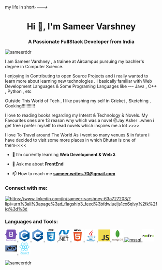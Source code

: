 my life in short---->




<h1 align="center">Hi 👋, I'm Sameer Varshney</h1>
<h3 align="center">A Passionate FullStack Developer from India</h3>




<p align="left"> <img src="https://komarev.com/ghpvc/?username=sameerddr&label=Profile%20views&color=0e75b6&style=flat" alt="sameerddr" /> </p>

I am Sameer Varshney , a trainee at Aircampus pursuing my bachler's degree in Computer Science.

I enjoying in Contributing to open Source Projects and i really wanted to learn more about learning new technologies . I basically familiar with Web Development Languages & Some Programing Languages like --- Java , C++ , Python , etc 

Outside This World of Tech , I like pushing my self in Cricket , Sketching , Cooking!!!!!!!!!!!

I love to reading books regarding my Interst & Technology & Novels. My Favourites ones are 13 reason why which was a novel @Jay Asher ..when i get free i prefer myself to read novels which inspires me a lot >>>>

I love To Travel around The World As i went so many venues & in future i have decided to visit some more places in which Bhutan is one of them<<<<



- 🌱 I’m currently learning **Web Development & Web 3**

- 💬 Ask me about **FrontEnd**

- 📫 How to reach me **sameer.writes.70@gmail.com**

<h3 align="left">Connect with me:</h3>
<p align="left">
<a href="https://www.linkedin.com/in/sameer-varshney-63a727203/" target="blank"><img align="center" src="https://raw.githubusercontent.com/rahuldkjain/github-profile-readme-generator/master/src/images/icons/Social/linked-in-alt.svg" alt="https://www.linkedin.com/in/sameer-varshney-63a727203/?lipi=urn%3ali%3apage%3ad_flagship3_feed%3bfdwlueljs1cx6qlvy%2fk%2fiq%3d%3d" height="30" width="40" /></a>
</p>

<h3 align="left">Languages and Tools:</h3>
<p align="left"> <a href="https://getbootstrap.com" target="_blank" rel="noreferrer"> <img src="https://raw.githubusercontent.com/devicons/devicon/master/icons/bootstrap/bootstrap-plain-wordmark.svg" alt="bootstrap" width="40" height="40"/> </a> <a href="https://www.cprogramming.com/" target="_blank" rel="noreferrer"> <img src="https://raw.githubusercontent.com/devicons/devicon/master/icons/c/c-original.svg" alt="c" width="40" height="40"/> </a> <a href="https://www.w3schools.com/cpp/" target="_blank" rel="noreferrer"> <img src="https://raw.githubusercontent.com/devicons/devicon/master/icons/cplusplus/cplusplus-original.svg" alt="cplusplus" width="40" height="40"/> </a> <a href="https://www.w3schools.com/css/" target="_blank" rel="noreferrer"> <img src="https://raw.githubusercontent.com/devicons/devicon/master/icons/css3/css3-original-wordmark.svg" alt="css3" width="40" height="40"/> </a> <a href="https://dotnet.microsoft.com/" target="_blank" rel="noreferrer"> <img src="https://raw.githubusercontent.com/devicons/devicon/master/icons/dot-net/dot-net-original-wordmark.svg" alt="dotnet" width="40" height="40"/> </a> <a href="https://www.w3.org/html/" target="_blank" rel="noreferrer"> <img src="https://raw.githubusercontent.com/devicons/devicon/master/icons/html5/html5-original-wordmark.svg" alt="html5" width="40" height="40"/> </a> <a href="https://www.java.com" target="_blank" rel="noreferrer"> <img src="https://raw.githubusercontent.com/devicons/devicon/master/icons/java/java-original.svg" alt="java" width="40" height="40"/> </a> <a href="https://developer.mozilla.org/en-US/docs/Web/JavaScript" target="_blank" rel="noreferrer"> <img src="https://raw.githubusercontent.com/devicons/devicon/master/icons/javascript/javascript-original.svg" alt="javascript" width="40" height="40"/> </a> <a href="https://www.mongodb.com/" target="_blank" rel="noreferrer"> <img src="https://raw.githubusercontent.com/devicons/devicon/master/icons/mongodb/mongodb-original-wordmark.svg" alt="mongodb" width="40" height="40"/> </a> <a href="https://www.microsoft.com/en-us/sql-server" target="_blank" rel="noreferrer"> <img src="https://www.svgrepo.com/show/303229/microsoft-sql-server-logo.svg" alt="mssql" width="40" height="40"/> </a> <a href="https://nodejs.org" target="_blank" rel="noreferrer"> <img src="https://raw.githubusercontent.com/devicons/devicon/master/icons/nodejs/nodejs-original-wordmark.svg" alt="nodejs" width="40" height="40"/> </a> <a href="https://www.php.net" target="_blank" rel="noreferrer"> <img src="https://raw.githubusercontent.com/devicons/devicon/master/icons/php/php-original.svg" alt="php" width="40" height="40"/> </a> <a href="https://reactjs.org/" target="_blank" rel="noreferrer"> <img src="https://raw.githubusercontent.com/devicons/devicon/master/icons/react/react-original-wordmark.svg" alt="react" width="40" height="40"/> </a> </p>

<p><img align="center" src="https://github-readme-stats.vercel.app/api/top-langs?username=sameerddr&show_icons=true&locale=en&layout=compact" alt="sameerddr" /></p>
